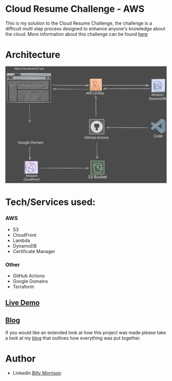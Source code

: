 # Cloud Resume Challenge - AWS

This is my solution to the Cloud Resume Challenge, the challenge is a difficult multi step process designed to enhance anyone's knowledge about the cloud. More information about this challenge can be found [here](https://cloudresumechallenge.dev/docs/the-challenge/aws/)


# Architecture 
![/img/Cloud_Resume_Architechture.svg](https://github.com/Billy-2727/aws-cloud-resume/blob/main/img/Cloud_Resume_Architechture.svg)

# Tech/Services used:

### AWS
- S3
- CloudFront
- Lambda
- DynamoDB
- Certificate Manager 
### Other
- GitHub Actions
- Google Domains
- Terraform

## [Live Demo](https://resume.bm27.xyz/) 






## [Blog]()
If you would like an extended look at how this project was made please take a look at my [blog]() that outlines how everything was put together.


# Author
- LinkedIn [Billy Morrison](https://www.linkedin.com/in/billymorrison27/)
